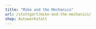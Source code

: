 ```yaml
---
title: "Mike and the Mechanics"
url: /stuttgart/mike-and-the-mechanics/
shop: Autowerkstatt
---
```

